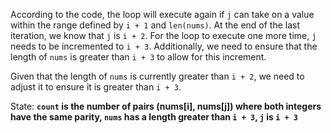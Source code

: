 According to the code, the loop will execute again if `j` can take on a value within the range defined by `i + 1` and `len(nums)`. At the end of the last iteration, we know that `j` is `i + 2`. For the loop to execute one more time, `j` needs to be incremented to `i + 3`. Additionally, we need to ensure that the length of `nums` is greater than `i + 3` to allow for this increment.

Given that the length of `nums` is currently greater than `i + 2`, we need to adjust it to ensure it is greater than `i + 3`. 

State: **`count` is the number of pairs (nums[i], nums[j]) where both integers have the same parity, `nums` has a length greater than `i + 3`, `j` is `i + 3`**